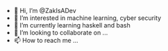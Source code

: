 - 👋 Hi, I’m @ZakIsADev
- 👀 I’m interested in machine learning, cyber security
- 🌱 I’m currently learning haskell and bash
- 💞️ I’m looking to collaborate on ...
- 📫 How to reach me ...

<!---
ZakIsADev/ZakIsADev is a ✨ special ✨ repository because its `README.md` (this file) appears on your GitHub profile.
You can click the Preview link to take a look at your changes.
--->
